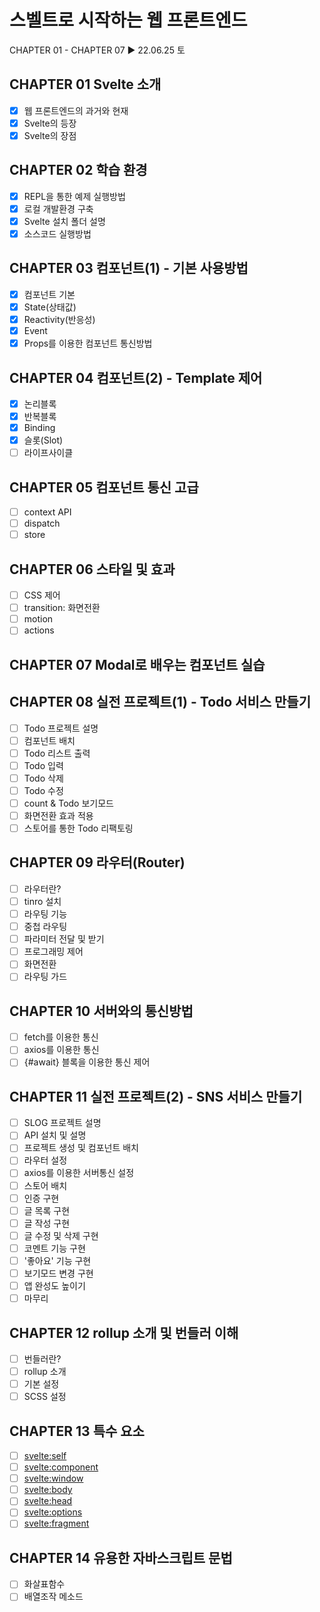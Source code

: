 # 스벨트로 시작하는 웹 프론트엔드

CHAPTER 01 - CHAPTER 07 ▶ 22.06.25 토

## CHAPTER 01 Svelte 소개

-   [x] 웹 프론트엔드의 과거와 현재
-   [x] Svelte의 등장
-   [x] Svelte의 장점

## CHAPTER 02 학습 환경

-   [x] REPL을 통한 예제 실행방법
-   [x] 로컬 개발환경 구축
-   [x] Svelte 설치 폴더 설명
-   [x] 소스코드 실행방법

## CHAPTER 03 컴포넌트(1) - 기본 사용방법

-   [x] 컴포넌트 기본
-   [x] State(상태값)
-   [x] Reactivity(반응성)
-   [x] Event
-   [x] Props를 이용한 컴포넌트 통신방법

## CHAPTER 04 컴포넌트(2) - Template 제어

-   [x] 논리블록
-   [x] 반복블록
-   [x] Binding
-   [x] 슬롯(Slot)
-   [ ] 라이프사이클

## CHAPTER 05 컴포넌트 통신 고급

-   [ ] context API
-   [ ] dispatch
-   [ ] store

## CHAPTER 06 스타일 및 효과

-   [ ] CSS 제어
-   [ ] transition: 화면전환
-   [ ] motion
-   [ ] actions

## CHAPTER 07 Modal로 배우는 컴포넌트 실습

## CHAPTER 08 실전 프로젝트(1) - Todo 서비스 만들기

-   [ ] Todo 프로젝트 설명
-   [ ] 컴포넌트 배치
-   [ ] Todo 리스트 출력
-   [ ] Todo 입력
-   [ ] Todo 삭제
-   [ ] Todo 수정
-   [ ] count & Todo 보기모드
-   [ ] 화면전환 효과 적용
-   [ ] 스토어를 통한 Todo 리팩토링

## CHAPTER 09 라우터(Router)

-   [ ] 라우터란?
-   [ ] tinro 설치
-   [ ] 라우팅 기능
-   [ ] 중첩 라우팅
-   [ ] 파라미터 전달 및 받기
-   [ ] 프로그래밍 제어
-   [ ] 화면전환
-   [ ] 라우팅 가드

## CHAPTER 10 서버와의 통신방법

-   [ ] fetch를 이용한 통신
-   [ ] axios를 이용한 통신
-   [ ] {#await} 블록을 이용한 통신 제어

## CHAPTER 11 실전 프로젝트(2) - SNS 서비스 만들기

-   [ ] SLOG 프로젝트 설명
-   [ ] API 설치 및 설명
-   [ ] 프로젝트 생성 및 컴포넌트 배치
-   [ ] 라우터 설정
-   [ ] axios를 이용한 서버통신 설정
-   [ ] 스토어 배치
-   [ ] 인증 구현
-   [ ] 글 목록 구현
-   [ ] 글 작성 구현
-   [ ] 글 수정 및 삭제 구현
-   [ ] 코멘트 기능 구현
-   [ ] '좋아요' 기능 구현
-   [ ] 보기모드 변경 구현
-   [ ] 앱 완성도 높이기
-   [ ] 마무리

## CHAPTER 12 rollup 소개 및 번들러 이해

-   [ ] 번들러란?
-   [ ] rollup 소개
-   [ ] 기본 설정
-   [ ] SCSS 설정

## CHAPTER 13 특수 요소

-   [ ] <svelte:self>
-   [ ] <svelte:component>
-   [ ] <svelte:window>
-   [ ] <svelte:body>
-   [ ] <svelte:head>
-   [ ] <svelte:options>
-   [ ] <svelte:fragment>

## CHAPTER 14 유용한 자바스크립트 문법

-   [ ] 화살표함수
-   [ ] 배열조작 메소드
